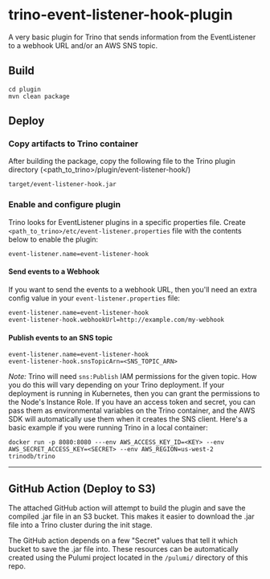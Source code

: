# trino-event-listener-hook-plugin
A very basic plugin for Trino that sends information from the EventListener to a webhook URL and/or an AWS SNS topic.

## Build
```
cd plugin
mvn clean package
```

## Deploy

### Copy artifacts to Trino container
After building the package, copy the following file to the Trino plugin directory (<path_to_trino>/plugin/event-listener-hook/)
```
target/event-listener-hook.jar
```

### Enable and configure plugin
Trino looks for EventListener plugins in a specific properties file. Create `<path_to_trino>/etc/event-listener.properties` file with the contents below to enable the plugin:

```
event-listener.name=event-listener-hook
```

#### Send events to a Webhook
If you want to send the events to a webhook URL, then you'll need an extra config value in your `event-listener.properties` file:
```
event-listener.name=event-listener-hook
event-listener-hook.webhookUrl=http://example.com/my-webhook
```

#### Publish events to an SNS topic
```
event-listener.name=event-listener-hook
event-listener-hook.snsTopicArn=<SNS_TOPIC_ARN>
```

*Note:* Trino will need `sns:Publish` IAM permissions for the given topic. How you do this will vary depending on your 
Trino deployment. If your deployment is running in Kubernetes, then you can grant the permissions to the Node's Instance Role. 
If you have an access token and secret, you can pass them as environmental variables on the Trino container, and the AWS SDK will 
automatically use them when it creates the SNS client. Here's a basic example if you were running Trino in a local container:
```
docker run -p 8080:8080 ---env AWS_ACCESS_KEY_ID=<KEY> --env AWS_SECRET_ACCESS_KEY=<SECRET> --env AWS_REGION=us-west-2 trinodb/trino
```

---

## GitHub Action (Deploy to S3)

The attached GitHub action will attempt to build the plugin and save the compiled .jar file in an S3 bucket. 
This makes it easier to download the .jar file into a Trino cluster during the init stage.

The GitHub action depends on a few "Secret" values that tell it which bucket to save the .jar file into. These resources
can be automatically created using the Pulumi project located in the `/pulumi/` directory of this repo.
